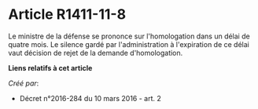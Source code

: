 # Article R1411-11-8

Le ministre de la défense se prononce sur l'homologation dans un délai de quatre mois. Le silence gardé par l'administration
à l'expiration de ce délai vaut décision de rejet de la demande d'homologation.

**Liens relatifs à cet article**

_Créé par_:

  - Décret n°2016-284 du 10 mars 2016 - art. 2
